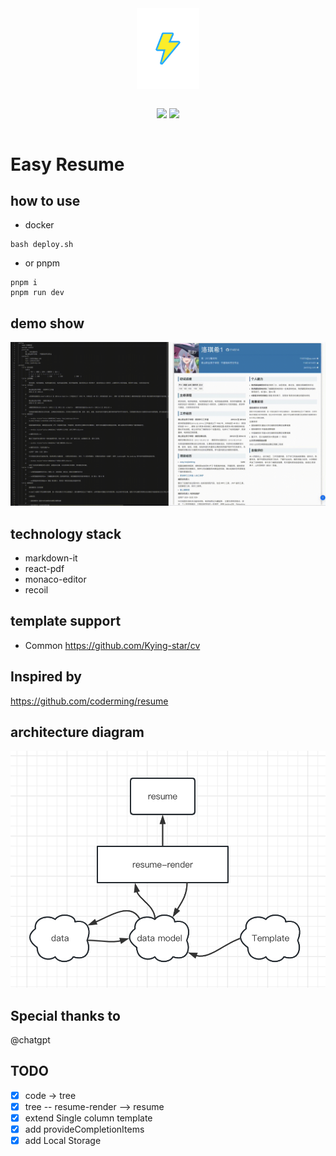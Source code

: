 <a style="display:flex;  align-items: center; justify-content: center;flex-direction:column;">
<img src='./public/logo.png' style="width:100px;">
<br>

![](https://img.shields.io/badge/npm-8.19.3-blue)
![](https://img.shields.io/badge/node-16.19.1-green)

</a>

# Easy Resume

## how to use

- docker

```
bash deploy.sh
```

- or pnpm

```
pnpm i
pnpm run dev
```

## demo show

![](./public/demo.gif)

## technology stack

- markdown-it
- react-pdf
- monaco-editor
- recoil

## template support

- Common https://github.com/Kying-star/cv

## Inspired by

https://github.com/coderming/resume

## architecture diagram

![](./public/Architecture.png)

## Special thanks to

@chatgpt

## TODO

- [x] code -> tree
- [x] tree -- resume-render --> resume
- [x] extend Single column template
- [x] add provideCompletionItems
- [x] add Local Storage

